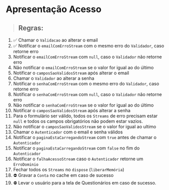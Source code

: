 # Apresentação Acesso

> ## Regras:

1.  ✅ Chamar o `Validacao` ao alterar o email
2.  ✅ Notificar o `emailComErroStream` com o mesmo erro do `Validador`, caso retorne erro
3.  Notificar o `emailComErroStream` com `null`, caso o `Validador` não retorne erro
4.  Não notificar o `emailComErroStream` se o valor for igual ao do último
5.  Notificar o `camposSaoValidosStream` após alterar o email
6.  Chamar o `Validador` ao alterar a senha
7.  Notificar o `senhaComErroStream` com o mesmo erro do `Validador`, caso retorne erro
8.  Notificar o `senhaComErroStream` com `null`, caso o `Validador` não retorne erro
9.  Não notificar o `senhaComErroStream`  se o valor for igual ao do último
10. Notificar o `camposSaoValidosStream` após alterar a senha
11. Para o formulário ser válido, todos os `Streams` de erro precisam estar `null` e todos os campos obrigatórios não podem estar vazios.
12. Não notificar o `camposSaoValidosStream` se o valor for igual ao ultimo
13. Chamar o `Autenticador` com o email e senha válidos
14. Notificar o `paginaEstaCarregandoStream` com `true` antes de chamar o `Autenticador`
15. Notificar o `paginaEstaCarregandoStream` com `false` no fim do `Autenticador`
16. Notificar o `falhaAcessoStream` caso o `Autenticador` retorne um `ErroDominio`
17. Fechar todos os `Streams` no `dispose` (`liberarMemória`)
18. ⛔ Gravar a `Conta` no cache em caso de sucesso
19. ⛔ Levar o usuário para a tela de Questionários em caso de sucesso.

